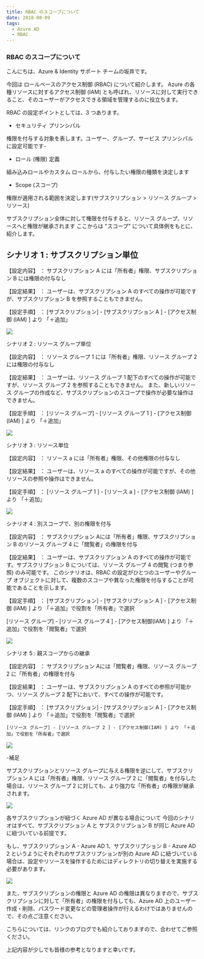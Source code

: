 ```yaml
---
title: RBAC のスコープについて
date: 2018-08-09
tags:
  - Azure AD
  - RBAC
---
```


### RBAC のスコープについて
こんにちは、Azure & Identity サポート チームの坂井です。

今回は ロールベースのアクセス制御 (RBAC) について紹介します。
Azure の各種リソースに対するアクセス制御 (IAM) とも呼ばれ、リソースに対して実行できること、そのユーザーがアクセスできる領域を管理するのに役立ちます。

 

RBAC の設定ポイントとしては、3 つあります。

- セキュリティ プリンシパル

権限を付与する対象を表します。ユーザー、グループ、サービス プリンシパルに設定可能です-

- ロール (権限) 定義

組み込みロールやカスタム ロールから、付与したい権限の種類を決定します

- Scope (スコープ)

権限が適用される範囲を決定します(サブスクリプション > リソース グループ > リソース)



サブスクリプション全体に対して権限を付与すると、リソース グループ、リソースへと権限が継承されます
ここからは "スコープ" について具体例をもとに、紹介します。

 

 

## シナリオ 1 : サブスクリプション単位
【設定内容】 ： サブスクリプション A には「所有者」権限、サブスクリプション B には権限の付与なし

【設定結果】 ： ユーザーは、サブスクリプション A のすべての操作が可能ですが、サブスクリプション B を参照することもできません。

【設定手順】 ： [サブスクリプション] - [サブスクリプション A ] - [アクセス制御 (IAM) ] より 「＋追加」

 ![](./about-rbac/scenario1.png)



 

 

シナリオ 2 : リソース グループ単位

【設定内容】 ： リソース グループ 1 には「所有者」権限、リソース グループ 2 には権限の付与なし

【設定結果】 ： ユーザーは、リソース グループ  1  配下のすべての操作が可能ですが、リソース グループ 2 を参照することもできません。 また、新しいリソース グループの作成など、サブスクリプションのスコープで操作が必要な操作はできません。

【設定手順】 ： [リソース グループ] - [リソース グループ 1 ] - [アクセス制御 (IAM) ] より 「＋追加」

 
![](./about-rbac/scenario2.png)


 シナリオ 3 : リソース単位

【設定内容】 ： リソース a には「所有者」権限、その他権限の付与なし

 【設定結果】 ： ユーザーは、リソース a のすべての操作が可能ですが、その他リソースの参照や操作はできません。

【設定手順】 ： [リソース グループ 1 ] - [リソース a ] - [アクセス制御 (IAM) ] より 「＋追加」

 
![](./about-rbac/scenario3.png)


 

シナリオ 4 : 別スコープで、別の権限を付与

【設定内容】 ： サブスクリプション Aには「所有者」権限、サブスクリプション B のリソース グループ 4 に「閲覧者」の権限を付与

 【設定結果】 ： ユーザーは、サブスクリプション A のすべての操作が可能です。サブスクリプション B については、リソース グループ 4 の閲覧 (つまり参照) のみ可能です。 このシナリオは、RBAC の設定がひとつのユーザーやグループ オブジェクトに対して、複数のスコープや異なった権限を付与することが可能であることを示します。

【設定手順】 ： [サブスクリプション] - [サブスクリプション A ] - [アクセス制御 (IAM) ] より 「＋追加」で役割を「所有者」で選択

   [リソース グループ] - [リソース グループ 4 ] - [アクセス制御(IAM) ] より 「＋追加」で役割を「閲覧者」で選択

 ![](./about-rbac/scenario4.png)



シナリオ 5 : 親スコープからの継承

【設定内容】 ： サブスクリプション Aには「閲覧者」権限、リソース グループ 2 に「所有者」の権限を付与

 【設定結果】 ： ユーザーは、サブスクリプション A のすべての参照が可能かつ、リソース グループ 2 配下において、すべての操作が可能です。 

【設定手順】 ： [サブスクリプション] - [サブスクリプション A ] - [アクセス制御 (IAM) ] より 「＋追加」で役割を「閲覧者」で選択

    [リソース グループ] - [リソース グループ 2 ] - [アクセス制御(IAM) ] より 「＋追加」で役割を「所有者」で選択

 
![](./about-rbac/scenario5.png)


 

-補足

サブスクリプションとリソース グループに与える権限を逆にして、サブスクリプション A には「所有者」権限、リソース グループ 2 に「閲覧者」を付与した場合は、リソース グループ 2 に対しても、より強力な「所有者」の権限が継承されます。

 ![](./about-rbac/supplement.png)


各サブスクリプションが紐づく Azure AD が異なる場合について
今回のシナリオはすべて、サブスクリプション A と サブスクリプション B が同じ Azure AD に紐づいている前提です。

もし、サブスクリプション A - Azure AD 1、サブスクリプション B - Azure AD 2 というようにそれぞれのサブスクリプションが別の Azure AD に紐づいている場合は、設定やリソースを操作するためにはディレクトリの切り替えを実施する必要があります。

 


 ![](./about-rbac/directory-switching.png)

 
また、サブスクリプションの権限と Azure AD の権限は異なりますので、サブスクリプションに対して「所有者」の権限を付与しても、Azure AD 上のユーザー作成・削除、パスワード変更などの管理者操作が行えるわけではありませんので、その点ご注意ください。

こちらについては、リンクのブログでも紹介しておりますので、合わせてご参照ください。

 

上記内容が少しでも皆様の参考となりますと幸いです。